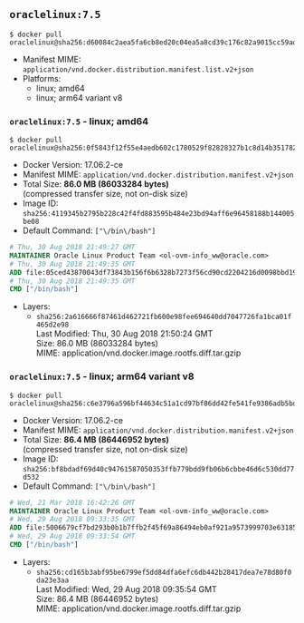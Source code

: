## `oraclelinux:7.5`

```console
$ docker pull oraclelinux@sha256:d60084c2aea5fa6cb8ed20c04ea5a8cd39c176c82a9015cc59ad6e860855c27f
```

-	Manifest MIME: `application/vnd.docker.distribution.manifest.list.v2+json`
-	Platforms:
	-	linux; amd64
	-	linux; arm64 variant v8

### `oraclelinux:7.5` - linux; amd64

```console
$ docker pull oraclelinux@sha256:0f5843f12f55e4aedb602c1780529f82828327b1c8d14b351782b355fb6d2d8e
```

-	Docker Version: 17.06.2-ce
-	Manifest MIME: `application/vnd.docker.distribution.manifest.v2+json`
-	Total Size: **86.0 MB (86033284 bytes)**  
	(compressed transfer size, not on-disk size)
-	Image ID: `sha256:4119345b2795b228c42f4fd883595b484e23bd94aff6e96458188b144005be08`
-	Default Command: `["\/bin\/bash"]`

```dockerfile
# Thu, 30 Aug 2018 21:49:27 GMT
MAINTAINER Oracle Linux Product Team <ol-ovm-info_ww@oracle.com>
# Thu, 30 Aug 2018 21:49:35 GMT
ADD file:05ced43870043df73843b156f6b6328b7273f56cd90cd2204216d0098bbd19a6 in / 
# Thu, 30 Aug 2018 21:49:35 GMT
CMD ["/bin/bash"]
```

-	Layers:
	-	`sha256:2a616666f87461d462721fb600e98fee694640dd7047726fa1bca01f465d2e98`  
		Last Modified: Thu, 30 Aug 2018 21:50:24 GMT  
		Size: 86.0 MB (86033284 bytes)  
		MIME: application/vnd.docker.image.rootfs.diff.tar.gzip

### `oraclelinux:7.5` - linux; arm64 variant v8

```console
$ docker pull oraclelinux@sha256:c6e3796a596bf44634c51a1cd97bf86dd42fe541fe9386adb5bd9dd258da8724
```

-	Docker Version: 17.06.2-ce
-	Manifest MIME: `application/vnd.docker.distribution.manifest.v2+json`
-	Total Size: **86.4 MB (86446952 bytes)**  
	(compressed transfer size, not on-disk size)
-	Image ID: `sha256:bf8bdadf69d40c94761587050353ffb779bdd9fb06b6cbbe46d6c530dd77d532`
-	Default Command: `["\/bin\/bash"]`

```dockerfile
# Wed, 21 Mar 2018 16:42:26 GMT
MAINTAINER Oracle Linux Product Team <ol-ovm-info_ww@oracle.com>
# Wed, 29 Aug 2018 09:33:35 GMT
ADD file:5006679cf7bd293b0b1b7ffb2f45f69a86494eb0af921a9573999703e6318550 in / 
# Wed, 29 Aug 2018 09:33:54 GMT
CMD ["/bin/bash"]
```

-	Layers:
	-	`sha256:cd165b3abf95be6799ef5dd84dfa6efc6db442b28417dea7e78d80f0da23e3aa`  
		Last Modified: Wed, 29 Aug 2018 09:35:54 GMT  
		Size: 86.4 MB (86446952 bytes)  
		MIME: application/vnd.docker.image.rootfs.diff.tar.gzip
